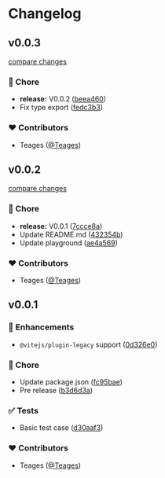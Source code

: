 # Changelog


## v0.0.3

[compare changes](https://github.com/teages/nuxt-legacy/compare/v0.0.2...v0.0.3)

### 🏡 Chore

- **release:** V0.0.2 ([beea460](https://github.com/teages/nuxt-legacy/commit/beea460))
- Fix type export ([fedc3b3](https://github.com/teages/nuxt-legacy/commit/fedc3b3))

### ❤️ Contributors

- Teages ([@Teages](http://github.com/Teages))

## v0.0.2

[compare changes](https://github.com/teages/nuxt-legacy/compare/v0.0.1...v0.0.2)

### 🏡 Chore

- **release:** V0.0.1 ([7ccce8a](https://github.com/teages/nuxt-legacy/commit/7ccce8a))
- Update README.md ([432354b](https://github.com/teages/nuxt-legacy/commit/432354b))
- Update playground ([ae4a569](https://github.com/teages/nuxt-legacy/commit/ae4a569))

### ❤️ Contributors

- Teages ([@Teages](http://github.com/Teages))

## v0.0.1


### 🚀 Enhancements

- `@vitejs/plugin-legacy` support ([0d326e0](https://github.com/teages/nuxt-legacy/commit/0d326e0))

### 🏡 Chore

- Update package.json ([fc95bae](https://github.com/teages/nuxt-legacy/commit/fc95bae))
- Pre release ([b3d6d3a](https://github.com/teages/nuxt-legacy/commit/b3d6d3a))

### ✅ Tests

- Basic test case ([d30aaf3](https://github.com/teages/nuxt-legacy/commit/d30aaf3))

### ❤️ Contributors

- Teages ([@Teages](http://github.com/Teages))


